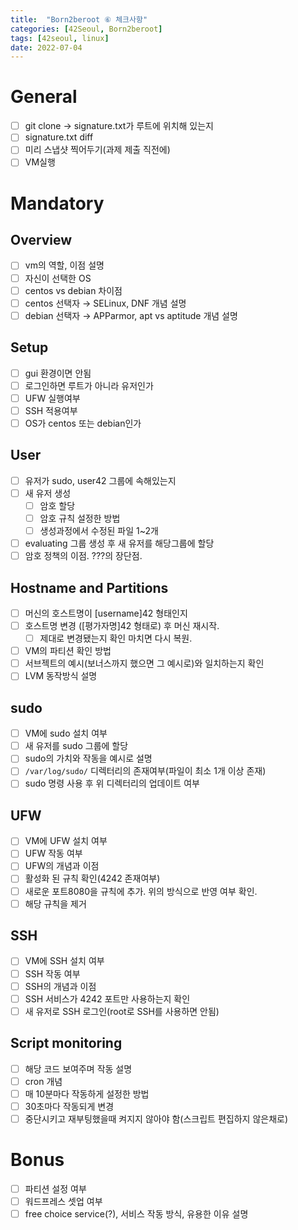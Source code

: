 ```yaml
---
title:  "Born2beroot ⑥ 체크사항"
categories: [42Seoul, Born2beroot]
tags: [42seoul, linux]
date: 2022-07-04
---
```


# General

- [ ]  git clone → signature.txt가 루트에 위치해 있는지
- [ ]  signature.txt diff
- [ ]  미리 스냅샷 찍어두기(과제 제출 직전에)
- [ ]  VM실행

# Mandatory

## Overview

- [ ]  vm의 역할, 이점 설명
- [ ]  자신이 선택한 OS
- [ ]  centos vs debian 차이점
- [ ]  centos 선택자 → SELinux, DNF 개념 설명
- [ ]  debian 선택자 → APParmor, apt vs aptitude 개념 설명

## Setup

- [ ]  gui 환경이면 안됨
- [ ]  로그인하면 루트가 아니라 유저인가
- [ ]  UFW 실행여부
- [ ]  SSH 적용여부
- [ ]  OS가 centos 또는 debian인가

## User

- [ ]  유저가 sudo, user42 그룹에 속해있는지
- [ ]  새 유저 생성
    - [ ]  암호 할당
    - [ ]  암호 규칙 설정한 방법
    - [ ]  생성과정에서 수정된 파일 1~2개
- [ ]  evaluating 그룹 생성 후 새 유저를 해당그룹에 할당
- [ ]  암호 정책의 이점. ???의 장단점.

## Hostname and Partitions

- [ ]  머신의 호스트명이 [username]42 형태인지
- [ ]  호스트명 변경 ([평가자명]42 형태로) 후 머신 재시작.
    - [ ]  제대로 변경됐는지 확인 마치면 다시 복원.
- [ ]  VM의 파티션 확인 방법
- [ ]  서브젝트의 예시(보너스까지 했으면 그 예시로)와 일치하는지 확인
- [ ]  LVM 동작방식 설명

## sudo

- [ ]  VM에 sudo 설치 여부
- [ ]  새 유저를 sudo 그룹에 할당
- [ ]  sudo의 가치와 작동을 예시로 설명
- [ ]  `/var/log/sudo/` 디렉터리의 존재여부(파일이 최소 1개 이상 존재)
- [ ]  sudo 명령 사용 후 위 디렉터리의 업데이트 여부

## UFW

- [ ]  VM에 UFW 설치 여부
- [ ]  UFW 작동 여부
- [ ]  UFW의 개념과 이점
- [ ]  활성화 된 규칙 확인(4242 존재여부)
- [ ]  새로운 포트8080을 규칙에 추가. 위의 방식으로 반영 여부 확인.
- [ ]  해당 규칙을 제거

## SSH

- [ ]  VM에 SSH 설치 여부
- [ ]  SSH 작동 여부
- [ ]  SSH의 개념과 이점
- [ ]  SSH 서비스가 4242 포트만 사용하는지 확인
- [ ]  새 유저로 SSH 로그인(root로 SSH를 사용하면 안됨)

## Script monitoring

- [ ]  해당 코드 보여주며 작동 설명
- [ ]  cron 개념
- [ ]  매 10분마다 작동하게 설정한 방법
- [ ]  30초마다 작동되게 변경
- [ ]  중단시키고 재부팅했을때 켜지지 않아야 함(스크립트 편집하지 않은채로)

# Bonus

- [ ]  파티션 설정 여부
- [ ]  워드프레스 셋업 여부
- [ ]  free choice service(?), 서비스 작동 방식, 유용한 이유 설명